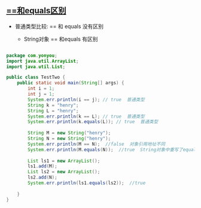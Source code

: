 [==和equals区别](https://blog.csdn.net/chance2015/article/details/51427304)
----------------------

* 普通类型比较:
  == 和 equals 没有区别
  
  * String对象 == 和equals 有区别
  

```java

package com.yonyou;
import java.util.ArrayList;
import java.util.List;

public class TestTwo {
	public static void main(String[] args) {
		int i = 1;
		int j = 1;
		System.err.println(i == j); // true  普通类型
		String k = "henry";
		String L = "henry";
		System.err.println(k == L); // true  普通类型
		System.err.println(k.equals(L)); // true  普通类型
		
		String M = new String("henry");
		String N = new String("henry");
		System.err.println(M == N);  //false  对象引用地址不同
		System.err.println(M.equals(N));  //true  String对象中重写了equals方法
		
		List ls1 = new ArrayList();
		ls1.add(M);
		List ls2 = new ArrayList();
		ls2.add(N);
		System.err.println(ls1.equals(ls2));  //true
		
	}
}

  
```
